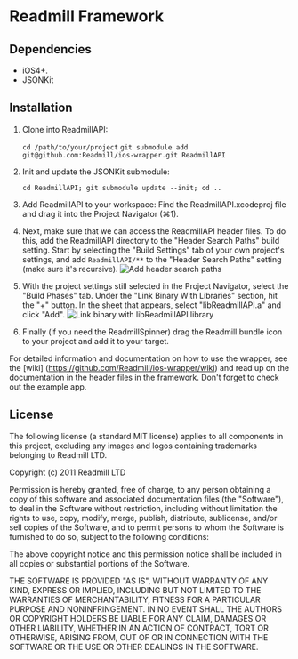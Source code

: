 Readmill Framework
==================

Dependencies
------------

- iOS4+.
- JSONKit

Installation
------------

1. Clone into ReadmillAPI: 

    `cd /path/to/your/project` 
    `git submodule add git@github.com:Readmill/ios-wrapper.git ReadmillAPI` 

2. Init and update the JSONKit submodule:  

    `cd ReadmillAPI; git submodule update --init; cd ..`

3. Add ReadmillAPI to your workspace:
    Find the ReadmillAPI.xcodeproj file and drag it into the Project Navigator (⌘1).

4. Next, make sure that we can access the ReadmillAPI header files. To do this, add the ReadmillAPI directory 
to the "Header Search Paths" build setting. Start by selecting the "Build Settings" tab of your own project's settings, and 
add `ReadmillAPI/**` to the "Header Search Paths" setting (make sure it's recursive).
![Add header search paths](https://raw.github.com/Readmill/ios-wrapper/master/Documentation/Images/headersearchpaths.png)

5. With the project settings still selected in the Project Navigator, select the "Build Phases" tab. Under the "Link Binary With Libraries" section, hit the "+" button. In the sheet that appears, select "libReadmillAPI.a" and click "Add".
![Link binary with libReadmillAPI library](https://raw.github.com/Readmill/ios-wrapper/master/Documentation/Images/linkwithlibraries.png)

6. Finally (if you need the ReadmillSpinner) drag the Readmill.bundle icon to your project and add it to your target. 

For detailed information and documentation on how to use the wrapper, see the [wiki]
(https://github.com/Readmill/ios-wrapper/wiki) and read up on the documentation
in the header files in the framework. Don't forget to check out the example app.

License
-------

The following license (a standard MIT license) applies to all components
in this project, excluding any images and logos containing trademarks 
belonging to Readmill LTD. 

Copyright (c) 2011 Readmill LTD

Permission is hereby granted, free of charge, to any person obtaining a copy
of this software and associated documentation files (the "Software"), to deal
in the Software without restriction, including without limitation the rights
to use, copy, modify, merge, publish, distribute, sublicense, and/or sell
copies of the Software, and to permit persons to whom the Software is
furnished to do so, subject to the following conditions:

The above copyright notice and this permission notice shall be included in
all copies or substantial portions of the Software.

THE SOFTWARE IS PROVIDED "AS IS", WITHOUT WARRANTY OF ANY KIND, EXPRESS OR
IMPLIED, INCLUDING BUT NOT LIMITED TO THE WARRANTIES OF MERCHANTABILITY,
FITNESS FOR A PARTICULAR PURPOSE AND NONINFRINGEMENT. IN NO EVENT SHALL THE
AUTHORS OR COPYRIGHT HOLDERS BE LIABLE FOR ANY CLAIM, DAMAGES OR OTHER
LIABILITY, WHETHER IN AN ACTION OF CONTRACT, TORT OR OTHERWISE, ARISING FROM,
OUT OF OR IN CONNECTION WITH THE SOFTWARE OR THE USE OR OTHER DEALINGS IN
THE SOFTWARE.
